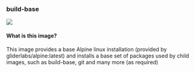 ### build-base

[![](https://badge.imagelayers.io/stefanzweig/build-base:latest.svg)](https://imagelayers.io/?images=stefanzweig/build-base:latest 'Get your own badge on imagelayers.io')

#### What is this image?
This image provides a base Alpine linux installation (provided by gliderlabs/alpine:latest) and installs a base set of packages used by child images, such as build-base, git and many more (as required)
